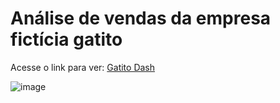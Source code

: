 # Análise de vendas da empresa fictícia gatito

Acesse o link para ver: [Gatito Dash](https://app.powerbi.com/view?r=eyJrIjoiOWZlYTBkMjQtMTBkYy00NDlhLWI3YjEtMzk2ZWFjZTBmMWNmIiwidCI6IjBlZTRmOWM4LTljMjctNDE1OS1hNTY2LTY5ZjA3ZmZkMDgyOCJ9)

![image](https://github.com/dsCarneiro/PowerBI1/assets/148643524/273d7519-da88-4e3c-9ba4-101f10d59d24)


